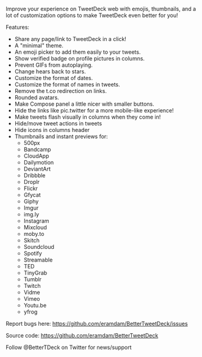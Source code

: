 Improve your experience on TweetDeck web with emojis, thumbnails, and a lot of customization options to make TweetDeck even better for you!

Features:
- Share any page/link to TweetDeck in a click!
- A "minimal" theme.
- An emoji picker to add them easily to your tweets.
- Show verified badge on profile pictures in columns.
- Prevent GIFs from autoplaying.
- Change hears back to stars.
- Customize the format of dates.
- Customize the format of names in tweets.
- Remove the t.co redirection on links.
- Rounded avatars.
- Make Compose panel a little nicer with smaller buttons.
- Hide the links like pic.twitter for a more mobile-like experience!
- Make tweets flash visually in columns when they come in!
- Hide/move tweet actions in tweets
- Hide icons in columns header
- Thumbnails and instant previews for:
  - 500px
  - Bandcamp
  - CloudApp
  - Dailymotion
  - DeviantArt
  - Dribbble
  - Droplr
  - Flickr
  - Gfycat
  - Giphy
  - Imgur
  - img.ly
  - Instagram
  - Mixcloud
  - moby.to
  - Skitch
  - Soundcloud
  - Spotify
  - Streamable
  - TED
  - TinyGrab
  - Tumblr
  - Twitch
  - Vidme
  - Vimeo
  - Youtu.be
  - yfrog

Report bugs here:
https://github.com/eramdam/BetterTweetDeck/issues

Source code:
https://github.com/eramdam/BetterTweetDeck

Follow @BetterTDeck on Twitter for news/support
